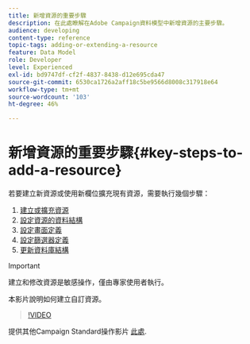 ```yaml
---
title: 新增資源的重要步驟
description: 在此處瞭解在Adobe Campaign資料模型中新增資源的主要步驟。
audience: developing
content-type: reference
topic-tags: adding-or-extending-a-resource
feature: Data Model
role: Developer
level: Experienced
exl-id: bd9747df-cf2f-4837-8438-d12e695cda47
source-git-commit: 6530ca1726a2aff18c5be9566d8008c317918e64
workflow-type: tm+mt
source-wordcount: '103'
ht-degree: 46%

---
```


# 新增資源的重要步驟{#key-steps-to-add-a-resource}

若要建立新資源或使用新欄位擴充現有資源，需要執行幾個步驟：

1. [建立或擴充資源](../../developing/using/creating-or-extending-the-resource.md)
1. [設定資源的資料結構](../../developing/using/configuring-the-resource-s-data-structure.md)
1. [設定畫面定義](../../developing/using/configuring-the-screen-definition.md)
1. [設定篩選器定義](../../developing/using/configuring-filter-definition.md)
1. [更新資料庫結構](../../developing/using/updating-the-database-structure.md)

>[!IMPORTANT]
>
>建立和修改資源是敏感操作，僅由專家使用者執行。

本影片說明如何建立自訂資源。

>[!VIDEO](https://video.tv.adobe.com/v/27715?quality=9&captions=eng)

提供其他Campaign Standard操作影片 [此處](https://experienceleague.adobe.com/docs/campaign-standard-learn/tutorials/overview.html?lang=zh-Hant).
